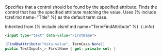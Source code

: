 Specifies that a control should be found by the specified attribute. Finds the control that has the specified attribute matching the value. Uses {% include tcref.md name="Title" %} as the default term case.

Inherited from {% include clsref.md name="TermFindAttribute" %}.
{:.info}

```html
<input type="text" data-value="FirstName">
```
```cs
[FindByAttribute("data-value", TermCase.None)]
public TextInput<_> FirstName { get; private set; }
```